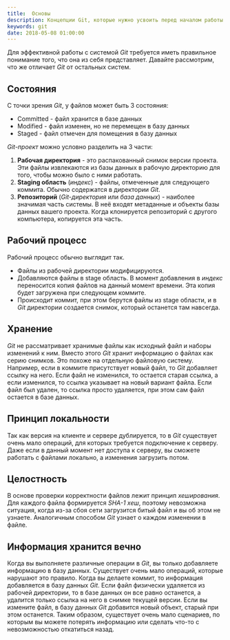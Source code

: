 ```yaml
---
title:  Основы
description: Концепции Git, которые нужно усвоить перед началом работы.
keywords: git
date: 2018-05-08 01:00:00
---
```


Для эффективной работы с системой *Git* требуется иметь правильное понимание того, что она из себя представляет. Давайте рассмотрим, что же отличает *Git* от остальных систем.

## Состояния

С точки зрения *Git*, у файлов может быть 3 состояния:

+ Committed - файл хранится в базе данных
+ Modified - файл изменен, но не перемещен в базу данных
+ Staged - файл отмечен для помещения в базу данных

*Git-проект* можно условно разделить на 3 части:

1) **Рабочая директория** - это распакованный снимок версии проекта. Эти файлы извлекаются из базы данных в рабочую директорию для того, чтобы можно было с ними работать.
2) **Staging область** (*индекс*) - файлы, отмеченные для следующего коммита. Обычно содержатся в директории *Git*.
3) **Репозиторий** (*Git-директория* или *база данных*) - наиболее значимая часть системы. В неё входят метаданные и объекты базы данных вашего проекта. Когда клонируется репозиторий с другого компьютера, копируется эта часть.

## Рабочий процесс
Рабочий процесс обычно выглядит так.

+ Файлы из рабочей директории модифицируются.
+ Добавляются файлы в stage область. В момент добавления в *индекс* переносится копия файлов на данный момент времени. Эта копия будет загружена при следующем коммите.
+ Происходит коммит, при этом берутся файлы из stage области, и в *Git* директории создается снимок, который останется там навсегда.

## Хранение
*Git* не рассматривает хранимые файлы как исходный файл и наборы изменений к ним. Вместо этого *Git* хранит информацию о файлах как серию снимков. Это похоже на отдельную файловую систему. Например, если в коммите присутствует новый файл, то *Git* добавляет ссылку на него. Если файл не изменился, то остается старая ссылка, а если изменился, то ссылка указывает на новый вариант файла. Если файл был удален, то ссылка просто удаляется, при этом сам файл остается в базе данных.

## Принцип локальности
Так как версия на клиенте и сервере дублируется, то в *Git* существует очень мало операций, для которых требуется подключение к серверу. Даже если в данный момент нет доступа к серверу, вы сможете работать с файлами локально, а изменения загрузить потом.

## Целостность
В основе проверки корректности файлов лежит принцип *хеширования*. Для каждого файла формируется *SHA-1 хеш*, поэтому невозможна ситуация, когда из-за сбоя сети загрузится битый файл и вы об этом не узнаете. Аналогичным способом *Git* узнает о каждом изменении в файле.

## Информация хранится вечно
Когда вы выполняете различные операции в *Git*, вы только добавляете информацию в базу данных. Существует очень мало операций, которые нарушают это правило. Когда вы делаете коммит, то информация добавляется в базу данных *Git*. Если файл физически удаляется из рабочей директории, то в базе данных он все равно останется, а удалится только ссылка на него в снимке текущей версии. Если вы измените файл, в базу данных *Git* добавится новый объект, старый при этом останется. Таким образом, существует очень мало сценариев, по которым вы можете потерять информацию или сделать что-то с невозможностью откатиться назад.